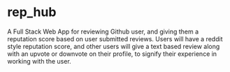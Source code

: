 # rep_hub
A Full Stack Web App for reviewing Github user, and giving them a reputation score based on user submitted reviews.
Users will have a reddit style reputation score, and other users will give a text based review along with an upvote or downvote on their profile, to signify their experience in working with the user.
